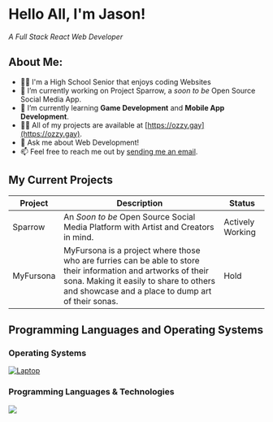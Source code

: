 <!-- 2022 OzzyTheDev, Please Don't Copy -->

# Hello All, I'm Jason!
_A Full Stack React Web Developer_


## About Me:

- 🧑‍💻 I'm a High School Senior that enjoys coding Websites
- 🔭 I’m currently working on Project Sparrow, a _soon to be_ Open Source Social Media App.
- 🌱 I’m currently learning **Game Development** and **Mobile App Development**.
- 👨‍💻 All of my projects are available at [https://ozzy.gay](https://ozzy.gay).
- 💬 Ask me about Web Development!
- 📫 Feel free to reach me out by [sending me an email](vulpothedev@gmail.com).

## My Current Projects

|   Project   | Description |   Status    |
| ----------- | ----------- |  ---------- | 
| Sparrow  | An _Soon to be_ Open Source Social Media Platform with Artist and Creators in mind. | Actively Working 
| MyFursona | MyFursona is a project where those who are furries can be able to store their information and artworks of their sona. Making it easily to share to others and showcase and a place to dump art of their sonas. | Hold



## Programming Languages and Operating Systems

### Operating Systems
[![Laptop](https://img.shields.io/badge/Laptop%20OS-Windows%2011-orange?logo=windows&style=for-the-badge)]()


### Programming Languages & Technologies

<img src="https://skillicons.dev/icons?i=js,ts,java,py,react,mongodb,cpp,cs,kotlin,graphql,postgresql,sass" />


